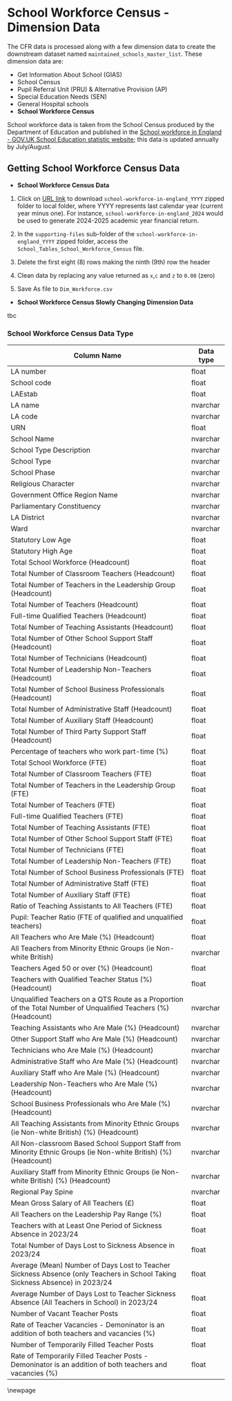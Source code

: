 # School Workforce Census - Dimension Data

The CFR data is processed along with a few dimension data to create the downstream dataset named `maintained_schools_master_list`. These dimension data are:

- Get Information About School (GIAS)
- School Census
- Pupil Referral Unit (PRU) & Alternative Provision (AP)
- Special Education Needs (SEN)
- General Hospital schools
- **School Workforce Census**

School workforce data is taken from the School Census produced by the Department of Education and published in the [School workforce in England - GOV.UK School Education statistic website](https://explore-education-statistics.service.gov.uk/find-statistics/school-workforce-in-england); this data is updated annually by July/August.

## Getting School Workforce Census Data

- **School Workforce Census Data**

1. Click on [URL link](https://content.explore-education-statistics.service.gov.uk/api/releases/22112b8a-8ae7-43a1-a875-1e8deeeafa06/files?fromPage=ReleaseUsefulInfo) to download `school-workforce-in-england_YYYY` zipped folder to local folder, where YYYY represents last calendar year (current year minus one). For instance, `school-workforce-in-england_2024` would be used to generate 2024-2025 academic year financial return.

2. In the `supporting-files` sub-folder of the `school-workforce-in-england_YYYY` zipped folder, access the
`School_Tables_School_Workforce_Census` file.

3. Delete the first eight (8) rows making the ninth (9th) row the header

4. Clean data by replacing any value returned as `x`,`c` and `z` to `0.00` (zero)

5. Save As file to `Dim_Workforce.csv`

- **School Workforce Census Slowly Changing Dimension Data**

tbc

### School Workforce Census Data Type

| Column Name                       | Data type |
|-----------------------------------|-----------|
|LA number                          |  float    |
|School code                        |  float    |
|LAEstab                            |  float    |
|LA name                            |  nvarchar |
|LA code                            |  nvarchar |
|URN                                |  float    |
|School Name                        |  nvarchar |
|School Type Description            |  nvarchar |
|School Type                        |  nvarchar |
|School Phase                       |  nvarchar |
|Religious Character                |  nvarchar |
|Government Office Region Name      |  nvarchar |
|Parliamentary Constituency         |  nvarchar |
|LA District                        |  nvarchar |
|Ward                               |  nvarchar |
|Statutory Low Age                  |  float    |
|Statutory High Age                 |  float    |
|Total School Workforce (Headcount) |  float    |
|Total Number of Classroom Teachers (Headcount)|  float    |
|Total Number of Teachers in the Leadership Group (Headcount)|  float    |
|Total Number of Teachers (Headcount)|  float    |
|Full-time Qualified Teachers (Headcount)|  float    |
|Total Number of Teaching Assistants (Headcount)|  float    |
|Total Number of Other School Support Staff (Headcount)|  float    |
|Total Number of Technicians (Headcount)|  float    |
|Total Number of Leadership Non-Teachers (Headcount)|  float    |
|Total Number of School Business Professionals (Headcount)|  float    |
|Total Number of Administrative Staff (Headcount)|  float    |
|Total Number of Auxiliary Staff (Headcount)|  float    |
|Total Number of Third Party Support Staff (Headcount)|  float    |
|Percentage of teachers who work part-time (%)|  float    |
|Total School Workforce (FTE)|  float    |
|Total Number of Classroom Teachers (FTE)|  float    |
|Total Number of Teachers in the Leadership Group (FTE)|  float    |
|Total Number of Teachers (FTE)|  float    |
|Full-time Qualified Teachers (FTE)|  float    |
|Total Number of Teaching Assistants (FTE)|  float    |
|Total Number of Other School Support Staff (FTE)|  float    |
|Total Number of Technicians (FTE)|  float    |
|Total Number of Leadership Non-Teachers (FTE)|  float    |
|Total Number of School Business Professionals (FTE)|  float    |
|Total Number of Administrative Staff (FTE)|  float    |
|Total Number of Auxiliary Staff (FTE)|  float    |
|Ratio of Teaching Assistants to All Teachers (FTE)|  float    |
|Pupil: Teacher Ratio (FTE of qualified and unqualified teachers)|  float    |
|All Teachers who Are Male (%) (Headcount)|  float    |
|All Teachers from Minority Ethnic Groups (ie Non-white British) |  nvarchar |
|Teachers Aged 50 or over (%) (Headcount)|  float    |
|Teachers with Qualified Teacher Status (%) (Headcount)|  float    |
|Unqualified Teachers on a QTS Route as a Proportion of the Total Number of Unqualified Teachers (%) (Headcount) |  nvarchar |
|Teaching Assistants who Are Male (%) (Headcount)|  nvarchar |
|Other Support Staff who Are Male (%) (Headcount)|  nvarchar |
|Technicians who Are Male (%) (Headcount)|  nvarchar |
|Administrative Staff who Are Male (%) (Headcount)|  nvarchar |
|Auxiliary Staff who Are Male (%) (Headcount)|  nvarchar |
|Leadership Non-Teachers who Are Male (%) (Headcount)|  nvarchar |
|School Business Professionals who Are Male (%) (Headcount)|  nvarchar |
|All Teaching Assistants from Minority Ethnic Groups (ie Non-white British) (%) (Headcount) |  nvarchar |
|All Non-classroom Based School Support Staff from Minority Ethnic Groups (ie Non-white British) (%) (Headcount) |  nvarchar |
|Auxiliary Staff from Minority Ethnic Groups (ie Non-white British) (%) (Headcount)|  nvarchar |
|Regional Pay Spine|  nvarchar |
|Mean Gross Salary of All Teachers (£)|  float    |
|All Teachers on the Leadership Pay Range (%)|  float    |
|Teachers with at Least One Period of Sickness Absence in 2023/24|  float    |
|Total Number of Days Lost to Sickness Absence in 2023/24|  float    |
|Average (Mean) Number of Days Lost to Teacher Sickness Absence (only Teachers in School Taking Sickness Absence) in 2023/24 |  float    |
|Average Number of Days Lost to Teacher Sickness Absence (All Teachers in School) in 2023/24 |  float    |
|Number of Vacant Teacher Posts|  float    |
|Rate of Teacher Vacancies - Demoninator is an addition of both teachers and vacancies (%) |  float    |
|Number of Temporarily Filled Teacher Posts|  float    |
|Rate of Temporarily Filled Teacher Posts - Demoninator is an addition of both teachers and vacancies (%) |  float    |

<!-- Leave the rest of this page blank -->
\newpage
